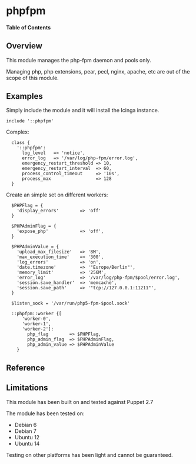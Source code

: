 # phpfpm

#### Table of Contents



## Overview

This module manages the php-fpm daemon and pools only.

Managing php, php extensions, pear, pecl, nginx, apache, etc are out of the scope of this module.


## Examples

Simply include the module and it will install the Icinga instance.

```puppet
include '::phpfpm'
```

Complex:

```puppet
  class {
    '::phpfpm':
      log_level   => 'notice',
      error_log   => '/var/log/php-fpm/error.log',
      emergency_restart_threshold => 10,
      emergency_restart_interval  => 60,
      process_control_timeout     => '10s',
      process_max                 => 128
  }
```

Create an simple set on different workers:

```puppet
  $PHPFlag = {
    'display_errors'        => 'off'
  }

  $PHPAdminFlag = {
    'expose_php'            => 'off',
  }

  $PHPAdminValue = {
    'upload_max_filesize'   => '8M',
    'max_execution_time'    => '300',
    'log_errors'            => 'on',
    'date.timezone'         => '"Europe/Berlin"',
    'memory_limit'          => '256M',
    'error_log'             => '/var/log/php-fpm/$pool/error.log',
    'session.save_handler'  => 'memcache',
    'session.save_path'     => '"tcp://127.0.0.1:11211"',
  }

  $listen_sock = '/var/run/php5-fpm-$pool.sock'

  ::phpfpm::worker {[
      'worker-0',
      'worker-1',
      'worker-2']:
        php_flag        => $PHPFlag,
        php_admin_flag  => $PHPAdminFlag,
        php_admin_value => $PHPAdminValue
    }
```


## Reference

## Limitations

This module has been built on and tested against Puppet 2.7

The module has been tested on:

* Debian 6
* Debian 7
* Ubuntu 12
* Ubuntu 14

Testing on other platforms has been light and cannot be guaranteed.


